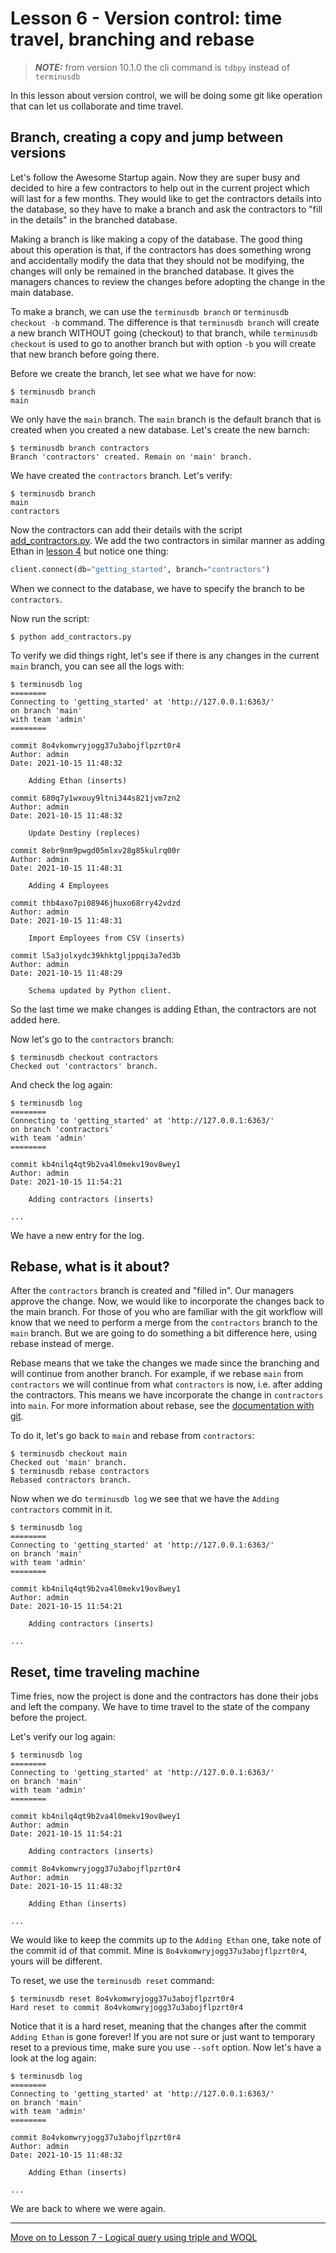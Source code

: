 # Lesson 6 - Version control: time travel, branching and rebase

> **_NOTE:_** from version 10.1.0 the cli command is `tdbpy` instead of `terminusdb`

In this lesson about version control, we will be doing some git like operation that can let us collaborate and time travel.

## Branch, creating a copy and jump between versions

Let's follow the Awesome Startup again. Now they are super busy and decided to hire a few contractors to help out in the current project which will last for a few months. They would like to get the contractors details into the database, so they have to make a branch and ask the contractors to "fill in the details" in the branched database.

Making a branch is like making a copy of the database. The good thing about this operation is that, if the contractors has does something wrong and accidentally modify the data that they should not be modifying, the changes will only be remained in the branched database. It gives the managers chances to review the changes before adopting the change in the main database.

To make a branch, we can use the `terminusdb branch` or `terminusdb checkout -b` command. The difference is that `terminusdb branch` will create a new branch WITHOUT going (checkout) to that branch, while `terminusdb checkout` is used to go to another branch but with option `-b` you will create that new branch before going there.

Before we create the branch, let see what we have for now:

```
$ terminusdb branch
main
```

We only have the `main` branch. The `main` branch is the default branch that is created when you created a new database. Let's create the new barnch:

```
$ terminusdb branch contractors
Branch 'contractors' created. Remain on 'main' branch.
```

We have created the `contractors` branch. Let's verify:

```
$ terminusdb branch            
main
contractors
```

Now the contractors can add their details with the script [add_contractors.py](add_contractors.py). We add the two contractors in similar manner as adding Ethan in [lesson 4](lesson_4.md) but notice one thing:

```python
client.connect(db="getting_started", branch="contractors")
```

When we connect to the database, we have to specify the branch to be `contractors`.

Now run the script:

`$ python add_contractors.py`

To verify we did things right, let's see if there is any changes in the current `main` branch, you can see all the logs with:

```
$ terminusdb log     
========
Connecting to 'getting_started' at 'http://127.0.0.1:6363/'
on branch 'main'
with team 'admin'
========

commit 8o4vkomwryjogg37u3abojflpzrt0r4
Author: admin
Date: 2021-10-15 11:48:32

    Adding Ethan (inserts)

commit 680q7y1wxouy9ltni344s821jvm7zn2
Author: admin
Date: 2021-10-15 11:48:32

    Update Destiny (repleces)

commit 8ebr9nm9pwgd05mlxv28g85kulrq00r
Author: admin
Date: 2021-10-15 11:48:31

    Adding 4 Employees

commit thb4axo7pi08946jhuxo68rry42vdzd
Author: admin
Date: 2021-10-15 11:48:31

    Import Employees from CSV (inserts)

commit l5a3jolxydc39khktgljppqi3a7ed3b
Author: admin
Date: 2021-10-15 11:48:29

    Schema updated by Python client.

```

So the last time we make changes is adding Ethan, the contractors are not added here.

Now let's go to the `contractors` branch:

```
$ terminusdb checkout contractors
Checked out 'contractors' branch.
```

And check the log again:

```
$ terminusdb log           
========
Connecting to 'getting_started' at 'http://127.0.0.1:6363/'
on branch 'contractors'
with team 'admin'
========

commit kb4nilq4qt9b2va4l0mekv19ov8wey1
Author: admin
Date: 2021-10-15 11:54:21

    Adding contractors (inserts)

...

```

We have a new entry for the log.

## Rebase, what is it about?

After the `contractors` branch is created and "filled in". Our managers approve the change. Now, we would like to incorporate the changes back to the main branch. For those of you who are familiar with the git workflow will know that we need to perform a merge from the `contractors` branch to the `main` branch. But we are going to do something a bit difference here, using rebase instead of merge.

Rebase means that we take the changes we made since the branching and will continue from another branch. For example, if we rebase `main` from `contractors` we will continue from what `contractors` is now, i.e. after adding the contractors. This means we have incorporate the change in `contractors` into `main`. For more information about rebase, see the [documentation with git](https://git-scm.com/docs/git-rebase).

To do it, let's go back to `main` and rebase from `contractors`:

```
$ terminusdb checkout main
Checked out 'main' branch.
$ terminusdb rebase contractors
Rebased contractors branch.
```

Now when we do `terminusdb log` we see that we have the `Adding contractors` commit in it.

```
$ terminusdb log
========
Connecting to 'getting_started' at 'http://127.0.0.1:6363/'
on branch 'main'
with team 'admin'
========

commit kb4nilq4qt9b2va4l0mekv19ov8wey1
Author: admin
Date: 2021-10-15 11:54:21

    Adding contractors (inserts)

...

```

## Reset, time traveling machine

Time fries, now the project is done and the contractors has done their jobs and left the company. We have to time travel to the state of the company before the project.

Let's verify our log again:

```
$ terminusdb log                 
========
Connecting to 'getting_started' at 'http://127.0.0.1:6363/'
on branch 'main'
with team 'admin'
========

commit kb4nilq4qt9b2va4l0mekv19ov8wey1
Author: admin
Date: 2021-10-15 11:54:21

    Adding contractors (inserts)

commit 8o4vkomwryjogg37u3abojflpzrt0r4
Author: admin
Date: 2021-10-15 11:48:32

    Adding Ethan (inserts)

...

```

We would like to keep the commits up to the `Adding Ethan` one, take note of the commit id of that commit. Mine is `8o4vkomwryjogg37u3abojflpzrt0r4`, yours will be different.

To reset, we use the `terminusdb reset` command:

```
$ terminusdb reset 8o4vkomwryjogg37u3abojflpzrt0r4
Hard reset to commit 8o4vkomwryjogg37u3abojflpzrt0r4
```

Notice that it is a hard reset, meaning that the changes after the commit `Adding Ethan` is gone forever! If you are not sure or just want to temporary reset to a previous time, make sure you use `--soft` option. Now let's have a look at the log again:

```
$ terminusdb log
========
Connecting to 'getting_started' at 'http://127.0.0.1:6363/'
on branch 'main'
with team 'admin'
========

commit 8o4vkomwryjogg37u3abojflpzrt0r4
Author: admin
Date: 2021-10-15 11:48:32

    Adding Ethan (inserts)

...

```

We are back to where we were again.

---

[Move on to Lesson 7 - Logical query using triple and WOQL](lesson_7.md)
